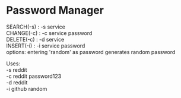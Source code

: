 # Password Manager

SEARCH(-s) : -s service\
CHANGE(-c) : -c service password\
DELETE(-c) : -d service\
INSERT(-i) : -i service password\
options: entering 'random' as password generates random password

Uses:\
-s reddit\
-c reddit password123\
-d reddit\
-i github random
